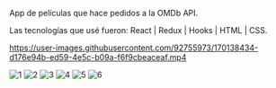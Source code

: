 App de películas que hace pedidos a la OMDb API.

Las tecnologías que usé fueron:
React | Redux | Hooks | HTML | CSS.

https://user-images.githubusercontent.com/92755973/170138434-d176e94b-ed59-4e5c-b09a-f6f9cbeaceaf.mp4


![1](https://user-images.githubusercontent.com/92755973/170138266-39f07d4f-efcc-4ea3-b131-26f5b1b14d75.png)
![2](https://user-images.githubusercontent.com/92755973/170138269-c5d579ca-755a-4c22-8c7f-6e05b46a59f9.png)
![3](https://user-images.githubusercontent.com/92755973/170138272-05a6e4db-db4f-4268-89f9-bd344cabf57e.png)
![4](https://user-images.githubusercontent.com/92755973/170138273-e9a24f2c-d4ae-4621-9383-eee9d5552b9b.png)
![5](https://user-images.githubusercontent.com/92755973/170138275-0ac307c0-88ab-44a7-a829-e4cbe5405f8e.png)
![6](https://user-images.githubusercontent.com/92755973/170138277-eae754ab-62aa-401c-a705-05f9ef8990e4.png)
